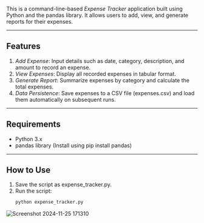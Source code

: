 This is a command-line-based *Expense Tracker* application built using Python and the pandas library. It allows users to add, view, and generate reports for their expenses.

---

## Features

1. *Add Expense*: Input details such as date, category, description, and amount to record an expense.
2. *View Expenses*: Display all recorded expenses in tabular format.
3. *Generate Report*: Summarize expenses by category and calculate the total expenses.
4. *Data Persistence*: Save expenses to a CSV file (expenses.csv) and load them automatically on subsequent runs.

---

## Requirements

- Python 3.x
- pandas library (Install using pip install pandas)

---

## How to Use

1. Save the script as expense_tracker.py.
2. Run the script:
   ```bash
   python expense_tracker.py 

![Screenshot 2024-11-25 171310](https://github.com/user-attachments/assets/0205f403-48ca-4a64-9409-eec4e33c7aa1)
